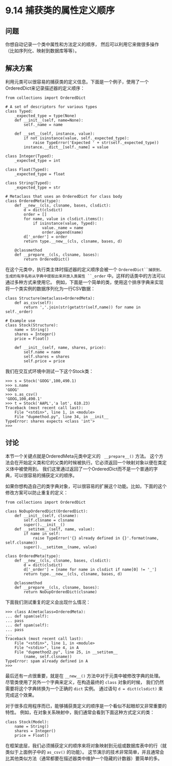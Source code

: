 

# 9.14 捕获类的属性定义顺序

## 问题

你想自动记录一个类中属性和方法定义的顺序， 然后可以利用它来做很多操作（比如序列化、映射到数据库等等）。

## 解决方案

利用元类可以很容易的捕获类的定义信息。下面是一个例子，使用了一个OrderedDict来记录描述器的定义顺序：

    
    
    from collections import OrderedDict
    
    # A set of descriptors for various types
    class Typed:
        _expected_type = type(None)
        def __init__(self, name=None):
            self._name = name
    
        def __set__(self, instance, value):
            if not isinstance(value, self._expected_type):
                raise TypeError('Expected ' + str(self._expected_type))
            instance.__dict__[self._name] = value
    
    class Integer(Typed):
        _expected_type = int
    
    class Float(Typed):
        _expected_type = float
    
    class String(Typed):
        _expected_type = str
    
    # Metaclass that uses an OrderedDict for class body
    class OrderedMeta(type):
        def __new__(cls, clsname, bases, clsdict):
            d = dict(clsdict)
            order = []
            for name, value in clsdict.items():
                if isinstance(value, Typed):
                    value._name = name
                    order.append(name)
            d['_order'] = order
            return type.__new__(cls, clsname, bases, d)
    
        @classmethod
        def __prepare__(cls, clsname, bases):
            return OrderedDict()
    

在这个元类中，执行类主体时描述器的定义顺序会被一个 `OrderedDict``捕获到， 生成的有序名称从字典中提取出来并放入类属性 ``_order`
中。这样的话类中的方法可以通过多种方式来使用它。 例如，下面是一个简单的类，使用这个排序字典来实现将一个类实例的数据序列化为一行CSV数据：

    
    
    class Structure(metaclass=OrderedMeta):
        def as_csv(self):
            return ','.join(str(getattr(self,name)) for name in self._order)
    
    # Example use
    class Stock(Structure):
        name = String()
        shares = Integer()
        price = Float()
    
        def __init__(self, name, shares, price):
            self.name = name
            self.shares = shares
            self.price = price
    

我们在交互式环境中测试一下这个Stock类：

    
    
    >>> s = Stock('GOOG',100,490.1)
    >>> s.name
    'GOOG'
    >>> s.as_csv()
    'GOOG,100,490.1'
    >>> t = Stock('AAPL','a lot', 610.23)
    Traceback (most recent call last):
        File "<stdin>", line 1, in <module>
        File "dupmethod.py", line 34, in __init__
    TypeError: shares expects <class 'int'>
    >>>
    

## 讨论

本节一个关键点就是OrderedMeta元类中定义的 `` __prepare__()`` 方法。
这个方法会在开始定义类和它的父类的时候被执行。它必须返回一个映射对象以便在类定义体中被使用到。
我们这里通过返回了一个OrderedDict而不是一个普通的字典，可以很容易的捕获定义的顺序。

如果你想构造自己的类字典对象，可以很容易的扩展这个功能。比如，下面的这个修改方案可以防止重复的定义：

    
    
    from collections import OrderedDict
    
    class NoDupOrderedDict(OrderedDict):
        def __init__(self, clsname):
            self.clsname = clsname
            super().__init__()
        def __setitem__(self, name, value):
            if name in self:
                raise TypeError('{} already defined in {}'.format(name, self.clsname))
            super().__setitem__(name, value)
    
    class OrderedMeta(type):
        def __new__(cls, clsname, bases, clsdict):
            d = dict(clsdict)
            d['_order'] = [name for name in clsdict if name[0] != '_']
            return type.__new__(cls, clsname, bases, d)
    
        @classmethod
        def __prepare__(cls, clsname, bases):
            return NoDupOrderedDict(clsname)
    

下面我们测试重复的定义会出现什么情况：

    
    
    >>> class A(metaclass=OrderedMeta):
    ... def spam(self):
    ... pass
    ... def spam(self):
    ... pass
    ...
    Traceback (most recent call last):
        File "<stdin>", line 1, in <module>
        File "<stdin>", line 4, in A
        File "dupmethod2.py", line 25, in __setitem__
            (name, self.clsname))
    TypeError: spam already defined in A
    >>>
    

最后还有一点很重要，就是在 `__new__()` 方法中对于元类中被修改字典的处理。 尽管类使用了另外一个字典来定义，在构造最终的 `class`
对象的时候， 我们仍然需要将这个字典转换为一个正确的 `dict` 实例。 通过语句 `d = dict(clsdict)` 来完成这个效果。

对于很多应用程序而已，能够捕获类定义的顺序是一个看似不起眼却又非常重要的特性。 例如，在对象关系映射中，我们通常会看到下面这种方式定义的类：

    
    
    class Stock(Model):
        name = String()
        shares = Integer()
        price = Float()
    

在框架底层，我们必须捕获定义的顺序来将对象映射到元组或数据库表中的行（就类似于上面例子中的 `as_csv()` 的功能）。
这节演示的技术非常简单，并且通常会比其他类似方法（通常都要在描述器类中维护一个隐藏的计数器）要简单的多。

